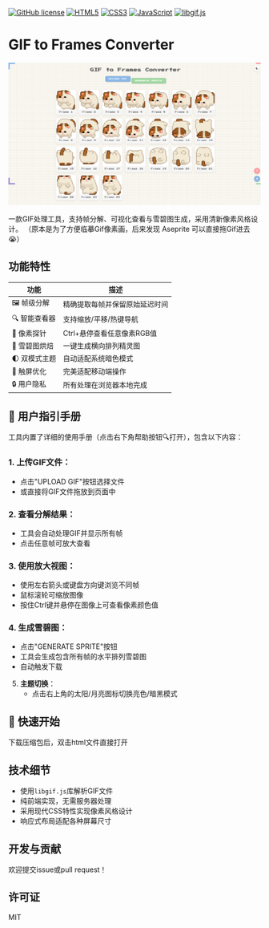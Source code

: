 [![GitHub license](https://img.shields.io/badge/license-MIT-blue.svg)](LICENSE)
[![HTML5](https://img.shields.io/badge/-HTML5-E34F26?logo=html5&logoColor=white)](https://developer.mozilla.org/zh-CN/docs/Web/HTML)
[![CSS3](https://img.shields.io/badge/-CSS3-1572B6?logo=css3&logoColor=white)](https://developer.mozilla.org/zh-CN/docs/Web/CSS)
[![JavaScript](https://img.shields.io/badge/-JavaScript-F7DF1E?logo=javascript&logoColor=black)](https://developer.mozilla.org/zh-CN/docs/Web/JavaScript)
[![libgif.js](https://img.shields.io/badge/-libgif.js-1.0.2-009688?logo=javascript)](https://github.com/buzzfeed/libgif-js)

# GIF to Frames Converter

![工具截图](./assets/preview.png)

一款GIF处理工具，支持帧分解、可视化查看与雪碧图生成，采用清新像素风格设计。
（原本是为了方便临摹Gif像素画，后来发现 Aseprite 可以直接拖Gif进去😭）

## 功能特性

| 功能                | 描述                          |
|---------------------|-------------------------------|
| 🖼️ 帧级分解         | 精确提取每帧并保留原始延迟时间 |
| 🔍 智能查看器       | 支持缩放/平移/热键导航        |
| 🎨 像素探针         | Ctrl+悬停查看任意像素RGB值    |
| 🧩 雪碧图烘焙       | 一键生成横向排列精灵图        |
| 🌓 双模式主题       | 自动适配系统暗色模式          |
| 📱 触屏优化         | 完美适配移动端操作            |
| 🔒 用户隐私         | 所有处理在浏览器本地完成      |

## 📖 用户指引手册

工具内置了详细的使用手册（点击右下角帮助按钮🔍打开），包含以下内容：

### 1. **上传GIF文件**：
   - 点击"UPLOAD GIF"按钮选择文件
   - 或直接将GIF文件拖放到页面中

### 2. **查看分解结果**：
   - 工具会自动处理GIF并显示所有帧
   - 点击任意帧可放大查看

### 3. **使用放大视图**：
   - 使用左右箭头或键盘方向键浏览不同帧
   - 鼠标滚轮可缩放图像
   - 按住Ctrl键并悬停在图像上可查看像素颜色值

### 4. **生成雪碧图**：
   - 点击"GENERATE SPRITE"按钮
   - 工具会生成包含所有帧的水平排列雪碧图
   - 自动触发下载

5. **主题切换**：
   - 点击右上角的太阳/月亮图标切换亮色/暗黑模式

## 🚀 快速开始

下载压缩包后，双击html文件直接打开

## 技术细节

- 使用`libgif.js`库解析GIF文件
- 纯前端实现，无需服务器处理
- 采用现代CSS特性实现像素风格设计
- 响应式布局适配各种屏幕尺寸

## 开发与贡献

欢迎提交issue或pull request！

## 许可证
MIT